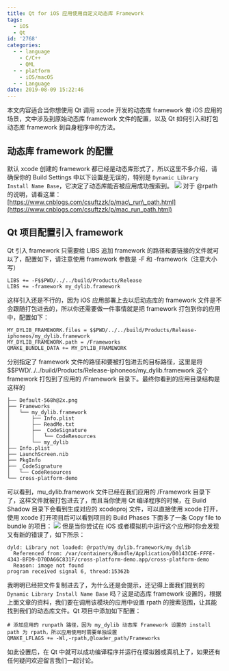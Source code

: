 ```yaml
---
title: Qt for iOS 应用使用自定义动态库 Framework
tags:
  - iOS
  - Qt
id: '2768'
categories:
  - - language
    - C/C++
    - QML
  - - platform
    - iOS/macOS
  - - Language
date: 2019-08-09 15:22:46
---
```


本文内容适合当你想使用 Qt 调用 xcode 开发的动态库 framework 做 iOS 应用的场景，文中涉及到原始动态库 framework 文件的配置，以及 Qt 如何引入和打包动态库 framework 到自身程序中的方法。

## 动态库 framework 的配置

默认 xcode 创建的 framework 都已经是动态库形式了，所以这里不多介绍，请确保你的 Build Settings 中以下设置是无误的，特别是 `Dynamic Library Install Name Base`，它决定了动态库能否被应用成功搜索到。 [![](https://www.mycode.net.cn/wp-content/uploads/2019/08/屏幕快照-2019-08-09-上午11.55.12.png)](https://www.mycode.net.cn/wp-content/uploads/2019/08/屏幕快照-2019-08-09-上午11.55.12.png) 对于 @rpath 的说明，请看这里：[https://www.cnblogs.com/csuftzzk/p/mac\_run\_path.html](https://www.cnblogs.com/csuftzzk/p/mac_run_path.html)

## Qt 项目配置引入 framework

Qt 引入 framework 只需要给 LIBS 追加 framework 的路径和要链接的文件就可以了，配置如下，请注意使用 framework 参数是 -F 和 -framework（注意大小写）

```
LIBS += -F$$PWD/../../build/Products/Release
LIBS += -framework my_dylib.framework
```

这样引入还是不行的，因为 iOS 应用部署上去以后动态库的 framework 文件是不会跟随打包进去的，所以你还需要做一件事情就是把 framework 打包到你的应用中，配置如下：

```
MY_DYLIB_FRAMEWORK.files = $$PWD/../../build/Products/Release-iphoneos/my_dylib.framework
MY_DYLIB_FRAMEWORK.path = /Frameworks
QMAKE_BUNDLE_DATA += MY_DYLIB_FRAMEWORK
```

分别指定了 framework 文件的路径和要被打包进去的目标路径，这里是将 $$PWD/../../build/Products/Release-iphoneos/my\_dylib.framework 这个 framework 打包到了应用的 /Framework 目录下。最终你看到的应用目录结构是这样的

```
├── Default-568h@2x.png
├── Frameworks
│   └── my_dylib.framework
│       ├── Info.plist
│       ├── ReadMe.txt
│       ├── _CodeSignature
│       │   └── CodeResources
│       └── my_dylib
├── Info.plist
├── LaunchScreen.nib
├── PkgInfo
├── _CodeSignature
│   └── CodeResources
└── cross-platform-demo
```

可以看到，mu\_dylib.framework 文件已经在我们应用的 /Framework 目录下了，这样文件就被打包进去了，而且当你使用 Qt 编译程序的时候，在 Build Shadow 目录下会看到生成对应的 xcodeproj 文件，可以直接使用 xcode 打开，使用 xcode 打开项目后可以看到项目的 Build Phases 下面多了一条 Copy file to bundle 的项目： [![](https://www.mycode.net.cn/wp-content/uploads/2019/08/屏幕快照-2019-08-09-下午2.14.02.png)](https://www.mycode.net.cn/wp-content/uploads/2019/08/屏幕快照-2019-08-09-下午2.14.02.png) 但是当你尝试在 iOS 或者模拟机中运行这个应用时你会发现又有新的错误了，如下所示：

```
dyld: Library not loaded: @rpath/my_dylib.framework/my_dylib
  Referenced from: /var/containers/Bundle/Application/D0143CDE-FFFE-4343-BFD9-D70DA66C831F/cross-platform-demo.app/cross-platform-demo
  Reason: image not found
program received signal 6, thread:15362b
```

我明明已经把文件复制进去了，为什么还是会提示，还记得上面我们提到的 `Dynamic Library Install Name Base` 吗？这是动态库 framework 设置的，根据上面文章的资料，我们要在调用该模块的应用中设置 rpath 的搜索范围，让其能找到我们的动态库文件。Qt 项目中添加如下配置：

```
# 添加应用的 runpath 路径，因为 my_dylib 动态库 Framework 设置的 install path 为 rpath，所以应用使用时需要单独设置
QMAKE_LFLAGS += -Wl,-rpath,@loader_path/Frameworks
```

如此设置后，在 Qt 中就可以成功编译程序并运行在模拟器或真机上了，如果还有任何疑问欢迎留言我们一起讨论。